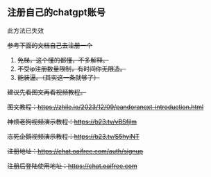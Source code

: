 ## 注册自己的chatgpt账号

此方法已失效

~~参考下面的文档自己去注册一个~~

1. ~~免梯，这个懂的都懂，不多解释。~~
2. ~~不受ip注册数量限制，有时间你无限造。~~
3. ~~能装逼。（其实这一条就够了）~~

~~建议先看图文再看视频教程。~~

~~图文教程：https://zhile.io/2023/12/09/pandoranext-introduction.html~~

~~神烦老狗视频演示教程：https://b23.tv/vBSfjlm~~

~~冻死企鹅视频演示教程：https://b23.tv/S5hyiNT~~

~~注册地址：https://chat.oaifree.com/auth/signup~~

~~注册后登陆使用地址：https://chat.oaifree.com~~
